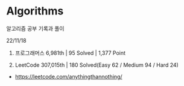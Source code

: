 # Algorithms

알고리즘 공부 기록과 풀이

22/11/18

1. 프로그래머스 6,981th | 95 Solved | 1,377 Point

2. LeetCode 307,015th | 180 Solved(Easy 62 / Medium 94 / Hard 24)
- https://leetcode.com/anythingthannothing/
